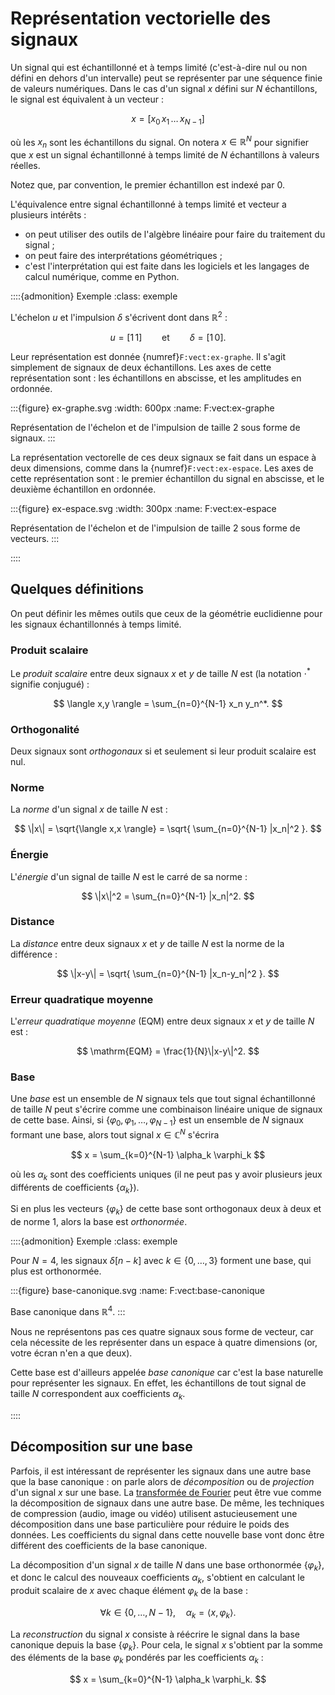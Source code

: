 # Représentation vectorielle des signaux

Un signal qui est échantillonné et à temps limité (c'est-à-dire nul ou non défini en dehors d'un intervalle)
peut se représenter par une séquence finie de valeurs numériques.
Dans le cas d'un signal $x$ défini sur $N$ échantillons, le signal est équivalent à un vecteur :

$$
  x = [ x_0 \, x_1 \, \dots \, x_{N-1} ]
$$

où les $x_n$ sont les échantillons du signal.
On notera $x\in\mathbb{R}^N$ pour signifier que $x$ est un signal échantillonné à temps limité de $N$ échantillons à valeurs réelles.

Notez que, par convention, le premier échantillon est indexé par 0.

L'équivalence entre signal échantillonné à temps limité et vecteur a plusieurs intérêts :
* on peut utiliser des outils de l'algèbre linéaire pour faire du traitement du signal ;
* on peut faire des interprétations géométriques ;
* c'est l'interprétation qui est faite dans les logiciels et les langages de calcul numérique, comme en Python.

::::{admonition} Exemple
:class: exemple

L'échelon $u$ et l'impulsion $\delta$ s'écrivent dont dans $\mathbb{R}^2$ :

$$
  u = [ 1 \, 1]
  \qquad\text{et}\qquad
  \delta = [1 \, 0].
$$

Leur représentation est donnée {numref}`F:vect:ex-graphe`.
Il s'agit simplement de signaux de deux échantillons. 
Les axes de cette représentation sont : les échantillons en abscisse, et les amplitudes en ordonnée.

:::{figure} ex-graphe.svg
:width: 600px
:name: F:vect:ex-graphe

Représentation de l'échelon et de l'impulsion de taille 2 sous forme de signaux.
:::

La représentation vectorelle de ces deux signaux se fait dans un espace à deux dimensions, comme dans la {numref}`F:vect:ex-espace`.
Les axes de cette représentation sont : le premier échantillon du signal en abscisse, et le deuxième échantillon en ordonnée.

:::{figure} ex-espace.svg
:width: 300px
:name: F:vect:ex-espace

Représentation de l'échelon et de l'impulsion de taille 2 sous forme de vecteurs.
:::
    
::::

## Quelques définitions

On peut définir les mêmes outils que ceux de la géométrie euclidienne pour les signaux échantillonnés à temps limité.


### Produit scalaire

Le _produit scalaire_ entre deux signaux $x$ et $y$ de taille $N$ est (la notation $\cdot^*$ signifie conjugué) :

$$
  \langle x,y \rangle = \sum_{n=0}^{N-1} x_n y_n^*.
$$

### Orthogonalité

Deux signaux sont _orthogonaux_ si et seulement si leur produit scalaire est nul.

### Norme

La _norme_ d'un signal $x$ de taille $N$ est :

$$
  \|x\| = \sqrt{\langle x,x \rangle} = \sqrt{ \sum_{n=0}^{N-1} |x_n|^2 }.
$$

### Énergie

L'_énergie_ d'un signal de taille $N$ est le carré de sa norme :

$$
  \|x\|^2 = \sum_{n=0}^{N-1} |x_n|^2.
$$

### Distance

La _distance_ entre deux signaux $x$ et $y$ de taille $N$ est la norme de la différence :

$$
  \|x-y\| = \sqrt{ \sum_{n=0}^{N-1} |x_n-y_n|^2 }.
$$

### Erreur quadratique moyenne

L'_erreur quadratique moyenne_ (EQM) entre deux signaux $x$ et $y$ de taille $N$ est :

$$
  \mathrm{EQM} = \frac{1}{N}\|x-y\|^2.
$$

### Base

Une _base_ est un ensemble de $N$ signaux tels que tout signal échantillonné de taille $N$ peut s'écrire comme une combinaison linéaire unique de signaux de cette base. Ainsi, si $\{\varphi_0,\, \varphi_1,\, \dots,\, \varphi_{N-1}\}$ est un ensemble de $N$ signaux formant une base, alors tout signal $x\in\mathbb{C}^N$ s'écrira

$$
  x = \sum_{k=0}^{N-1} \alpha_k \varphi_k
$$

où les $\alpha_k$ sont des coefficients uniques (il ne peut pas y avoir plusieurs jeux différents de coefficients $\{\alpha_k\}$).

Si en plus les vecteurs $\{\varphi_k\}$ de cette base sont orthogonaux deux à deux et de norme 1, alors la base est _orthonormée_.

::::{admonition} Exemple
:class: exemple

Pour $N=4$, les signaux $\delta[n-k]$ avec $k\in\{0,\dots,3\}$ forment une base, qui plus est orthonormée.

:::{figure} base-canonique.svg
:name: F:vect:base-canonique

Base canonique dans $\mathbb{R}^4$.
:::

Nous ne représentons pas ces quatre signaux sous forme de vecteur, car cela nécessite de les représenter dans un espace à quatre dimensions (or, votre écran n'en a que deux).

Cette base est d'ailleurs appelée _base canonique_ car c'est la base naturelle pour représenter les signaux. En effet, les échantillons de tout signal de taille $N$ correspondent aux coefficients $\alpha_k$.
    
::::

## Décomposition sur une base

Parfois, il est intéressant de représenter les signaux dans une autre base que la base canonique : on parle alors de _décomposition_ ou de _projection_ d'un signal $x$ sur une base.
La [transformée de Fourier](C:fourier) peut être vue comme la décomposition de signaux dans une autre base.
De même, les techniques de compression (audio, image ou vidéo) utilisent astucieusement une décomposition dans une base particulière pour réduire le poids des données.
Les coefficients du signal dans cette nouvelle base vont donc être différent des coefficients de la base canonique.

La décomposition d'un signal $x$ de taille $N$ dans une base orthonormée $\{\varphi_k\}$, et donc le calcul des nouveaux coefficients $\alpha_k$, s'obtient en calculant le produit scalaire de $x$ avec chaque élément $\varphi_k$ de la base :

$$
  \forall k \in \{0,\dots,N-1\},\quad
  \alpha_k = \langle x, \varphi_k \rangle.
$$

La _reconstruction_ du signal $x$ consiste à réécrire le signal dans la base canonique depuis la base $\{\varphi_k\}$. Pour cela, le signal $x$ s'obtient par la somme des éléments de la base $\varphi_k$ pondérés par les coefficients $\alpha_k$ :

$$
  x = \sum_{k=0}^{N-1} \alpha_k \varphi_k.
$$